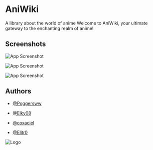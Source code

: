# AniWiki
A library about the world of anime
Welcome to AniWiki, your ultimate gateway to the enchanting realm of anime! 

## Screenshots

![App Screenshot](https://i.ibb.co/0MJMkMF/Opera-Snapshot-2024-01-13-215750-127-0-0-1.png)

![App Screenshot](https://i.ibb.co/dmj1nG9/68747470733a2f2f692e6962622e636f2f52306679366e6b2f4f706572612d536e617073686f742d323032342d30312d3135.png)

![App Screenshot](https://i.ibb.co/QC6HpNP/mobile-2-1.png)

## Authors

- [@Poggersww](https://www.github.com/poggersww)

- [@Elky08](https://github.com/Elky08)

- [@coxaciel](https://github.com/Blanketthemcmodder)

- [@Elitr0](https://github.com/elitr0)

![Logo](https://i.ibb.co/6wps6Gz/Ani-Wiki-Logo.png)
